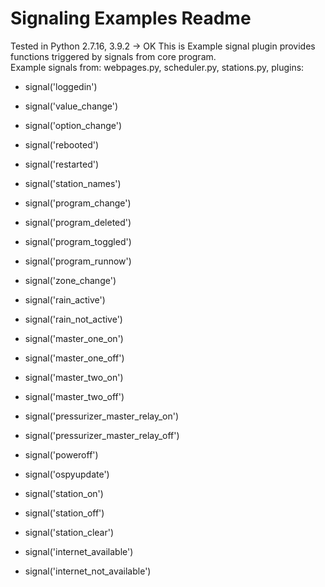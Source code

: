 Signaling Examples Readme
====

Tested in Python 2.7.16, 3.9.2 -> OK
This is Example signal plugin provides functions triggered by signals from core program.  
Example signals from: webpages.py, scheduler.py, stations.py, plugins:  

* signal('loggedin')<br>

* signal('value_change')<br>

* signal('option_change')<br>

* signal('rebooted')<br>

* signal('restarted')<br>

* signal('station_names')<br>

* signal('program_change')<br>

* signal('program_deleted')<br>

* signal('program_toggled')<br>

* signal('program_runnow')<br>

* signal('zone_change')<br>

* signal('rain_active')<br>

* signal('rain_not_active')<br>

* signal('master_one_on')<br>

* signal('master_one_off')<br>

* signal('master_two_on')<br>

* signal('master_two_off')<br>

* signal('pressurizer_master_relay_on')<br>

* signal('pressurizer_master_relay_off')<br>

* signal('poweroff')<br>

* signal('ospyupdate')<br>

* signal('station_on')<br>

* signal('station_off')<br>

* signal('station_clear')<br>

* signal('internet_available')<br>

* signal('internet_not_available')<br>
